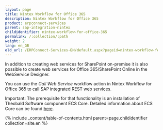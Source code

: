 ```yaml
---
layout: page
title: Nintex Workflow for Office 365
description: Nintex Workflow for Office 365
product: erpconnect-services
parent: sap-integration-nintex
childidentifier: nintex-workflow-for-office-365
permalink: /:collection/:path
weight: 2
lang: en_GB
old_url: /ERPConnect-Services-EN/default.aspx?pageid=nintex-workflow-for-office-365
---
```


In addition to creating web services for SharePoint on-premise it is also possible to create web services for Office 365/SharePoint Online in the WebService Designer.

You can use the *Call Web Service* workflow action in Nintex Workflow for Office 365 to call SAP integrated REST web services.  

Important: The prerequisite for that functionality is an installation of Theobald Software component ECS Core. Detailed information about ECS Core can be found [here](../ecs-core).

{% include _content/table-of-contents.html parent=page.childidentifier collection=site.en %}
